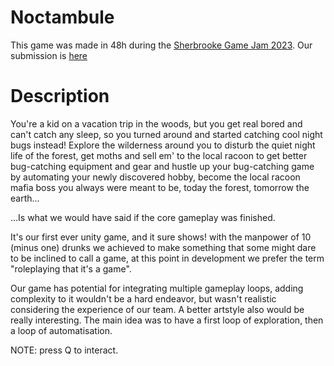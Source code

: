 # Noctambule
This game was made in 48h during the [Sherbrooke Game Jam 2023](https://itch.io/jam/game-jam-sherbrooke-2023). Our submission is [here](https://th3bos5.itch.io/noctambule)

# Description

You're a kid on a vacation trip in the woods, but you get real bored and can't catch any sleep, so you turned around and started catching cool night bugs instead! Explore the wilderness around you to disturb the quiet night life of the forest, get moths and sell em' to the local racoon to get better bug-catching equipment and gear and hustle up your bug-catching game by automating your newly discovered hobby, become the local racoon mafia boss you always were meant to be, today the forest, tomorrow the earth...

...Is what we would have said if the core gameplay was finished.

It's our first ever unity game, and it sure shows! with the manpower of 10 (minus one) drunks we achieved to make something that some might dare to be inclined to call a game, at this point in development we prefer the term "roleplaying that it's a game".

Our game has potential for integrating multiple gameplay loops, adding complexity to it wouldn't be a hard endeavor, but wasn't realistic considering the experience of our team. A better artstyle also would be really interesting. The main idea was to have a first loop of exploration, then a loop of automatisation.

NOTE: press Q to interact.
